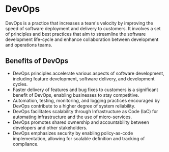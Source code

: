 # DevOps
DevOps is a practice that increases a team's velocity by improving the speed of software deployment and delivery to customers. It involves a set of principles and best practices that aim to streamline the software development life-cycle and enhance collaboration between development and operations teams.

## Benefits of DevOps

- DevOps principles accelerate various aspects of software development, including feature development, software delivery, and development cycles.
- Faster delivery of features and bug fixes to customers is a significant benefit of DevOps, enabling businesses to stay competitive.
- Automation, testing, monitoring, and logging practices encouraged by DevOps contribute to a higher degree of system reliability.
- DevOps facilitates scalability through Infrastructure as Code (IaC) for automating infrastructure and the use of micro-services.
- DevOps promotes shared ownership and accountability between developers and other stakeholders.
- DevOps emphasizes security by enabling policy-as-code implementation, allowing for scalable definition and tracking of compliance.




